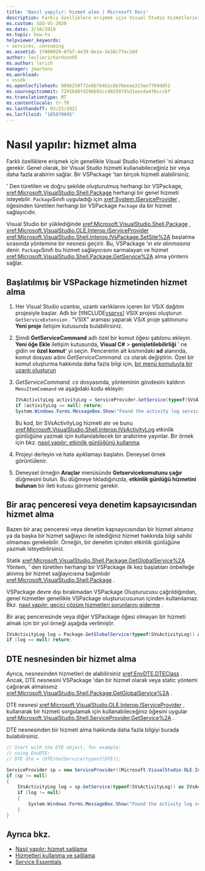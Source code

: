 ```yaml
---
title: 'Nasıl yapılır: hizmet alma | Microsoft Docs'
description: Farklı özelliklere erişmek için Visual Studio hizmetlerini nasıl alabileceğinizi öğrenin. Bir VSPackage kullanarak çoğu hizmeti alabilirsiniz.
ms.custom: SEO-VS-2020
ms.date: 3/16/2019
ms.topic: how-to
helpviewer_keywords:
- services, consuming
ms.assetid: 1f000020-8fb7-4e39-8e1e-2e38c7fec3d4
author: leslierichardson95
ms.author: lerich
manager: jmartens
ms.workload:
- vssdk
ms.openlocfilehash: 9096250f72e6bf64b2c6b76eeaa313ee7769dd51
ms.sourcegitcommit: f2916d8fd296b92cc402597d1d1eecda4f6cccbf
ms.translationtype: MT
ms.contentlocale: tr-TR
ms.lasthandoff: 03/25/2021
ms.locfileid: "105070095"
---
```

# <a name="how-to-get-a-service"></a>Nasıl yapılır: hizmet alma

Farklı özelliklere erişmek için genellikle Visual Studio Hizmetleri 'ni almanız gerekir. Genel olarak, bir Visual Studio hizmeti kullanabileceğiniz bir veya daha fazla arabirim sağlar. Bir VSPackage 'tan birçok hizmeti alabilirsiniz.

' Den türetilen ve doğru şekilde oluşturulmuş herhangi bir VSPackage, <xref:Microsoft.VisualStudio.Shell.Package> herhangi bir genel hizmeti isteyebilir. `Package`Sınıfı uyguladığı için <xref:System.IServiceProvider> , öğesinden türetilen herhangi bir VSPackage `Package` da bir hizmet sağlayıcıdır.

Visual Studio bir yüklediğinde <xref:Microsoft.VisualStudio.Shell.Package> , <xref:Microsoft.VisualStudio.OLE.Interop.IServiceProvider> <xref:Microsoft.VisualStudio.Shell.Interop.IVsPackage.SetSite%2A> başlatma sırasında yöntemine bir nesnesi geçirir. Bu, VSPackage 'ın *ele alınmasına* denir. `Package`Sınıfı bu hizmet sağlayıcısını sarmalayan ve hizmet <xref:Microsoft.VisualStudio.Shell.Package.GetService%2A> alma yöntemi sağlar.

## <a name="getting-a-service-from-an-initialized-vspackage"></a>Başlatılmış bir VSPackage hizmetinden hizmet alma

1. Her Visual Studio uzantısı, uzantı varlıklarını içeren bir VSıX dağıtım projesiyle başlar. Adlı bir [!INCLUDE[vsprvs](../code-quality/includes/vsprvs_md.md)] VSIX projesi oluşturun `GetServiceExtension` . "VSIX" araması yaparak VSıX proje şablonunu **Yeni proje** iletişim kutusunda bulabilirsiniz.

2. Şimdi **GetServiceCommand** adlı özel bir komut öğesi şablonu ekleyin. **Yeni öğe Ekle** iletişim kutusunda, **Visual C#**  >  **genişletilebilirliği** ' ne gidin ve **özel komut**' yi seçin. Pencerenin alt kısmındaki **ad** alanında, komut dosyası adını *GetServiceCommand. cs* olarak değiştirin. Özel bir komut oluşturma hakkında daha fazla bilgi için, [bir menü komutuyla bir uzantı oluşturun](../extensibility/creating-an-extension-with-a-menu-command.md)

3. *GetServiceCommand. cs* dosyasında, yönteminin gövdesini kaldırın `MenuItemCommand` ve aşağıdaki kodu ekleyin:

   ```csharp
   IVsActivityLog activityLog = ServiceProvider.GetService(typeof(SVsActivityLog)) as IVsActivityLog;
   if (activityLog == null) return;
   System.Windows.Forms.MessageBox.Show("Found the activity log service.");

   ```

    Bu kod, bir SVsActivityLog hizmeti alır ve bunu <xref:Microsoft.VisualStudio.Shell.Interop.IVsActivityLog> etkinlik günlüğüne yazmak için kullanılabilecek bir arabirime yayınlar. Bir örnek için bkz. [nasıl yapılır: etkinlik günlüğünü kullanma](../extensibility/how-to-use-the-activity-log.md).

4. Projeyi derleyin ve hata ayıklamayı başlatın. Deneysel örnek görüntülenir.

5. Deneysel örneğin **Araçlar** menüsünde **Getservicekomutunu çağır** düğmesini bulun. Bu düğmeye tıkladığınızda, **etkinlik günlüğü hizmetini bulunan** bir ileti kutusu görmeniz gerekir.

## <a name="getting-a-service-from-a-tool-window-or-control-container"></a>Bir araç penceresi veya denetim kapsayıcısından hizmet alma

Bazen bir araç penceresi veya denetim kapsayıcısından bir hizmet almanız ya da başka bir hizmet sağlayıcı ile istediğiniz hizmet hakkında bilgi sahibi olmaması gerekebilir. Örneğin, bir denetim içinden etkinlik günlüğüne yazmak isteyebilirsiniz.

Statik <xref:Microsoft.VisualStudio.Shell.Package.GetGlobalService%2A> Yöntem, ' den türetilen herhangi bir VSPackage ilk kez başlatılan önbelleğe alınmış bir hizmet sağlayıcısına bağımlıdır <xref:Microsoft.VisualStudio.Shell.Package> .

VSPackage devre dışı bırakmadan VSPackage Oluşturucusu çağrıldığından, genel hizmetler genellikle VSPackage oluşturucusunun içinden kullanılamaz. Bkz. [nasıl yapılır: geçici çözüm hizmetleri sorunlarını giderme](../extensibility/how-to-troubleshoot-services.md) .

Bir araç penceresinde veya diğer VSPackage öğesi olmayan bir hizmeti almak için bir yol örneği aşağıda verilmiştir.

```csharp
IVsActivityLog log = Package.GetGlobalService(typeof(SVsActivityLog)) as IVsActivityLog;
if (log == null) return;
```

## <a name="getting-a-service-from-the-dte-object"></a>DTE nesnesinden bir hizmet alma

Ayrıca, nesnesinden hizmetleri de alabilirsiniz <xref:EnvDTE.DTEClass> . Ancak, DTE nesnesini VSPackage 'dan bir hizmet olarak veya static yöntemi çağırarak almalısınız <xref:Microsoft.VisualStudio.Shell.Package.GetGlobalService%2A> .

DTE nesnesi <xref:Microsoft.VisualStudio.OLE.Interop.IServiceProvider> , kullanarak bir hizmeti sorgulamak için kullanabileceğiniz öğesini uygular <xref:Microsoft.VisualStudio.Shell.ServiceProvider.GetService%2A> .

DTE nesnesinden bir hizmeti alma hakkında daha fazla bilgiyi burada bulabilirsiniz.

```csharp
// Start with the DTE object, for example: 
// using EnvDTE;
// DTE dte = (DTE)GetService(typeof(DTE));

ServiceProvider sp = new ServiceProvider((Microsoft.VisualStudio.OLE.Interop.IServiceProvider)dte);
if (sp != null)
{
    IVsActivityLog log = sp.GetService(typeof(SVsActivityLog)) as IVsActivityLog;
    if (log != null)
    {
        System.Windows.Forms.MessageBox.Show("Found the activity log service.");
    }
}
```

## <a name="see-also"></a>Ayrıca bkz.

- [Nasıl yapılır: hizmet sağlama](../extensibility/how-to-provide-a-service.md)
- [Hizmetleri kullanma ve sağlama](../extensibility/using-and-providing-services.md)
- [Service Essentials](../extensibility/internals/service-essentials.md)
